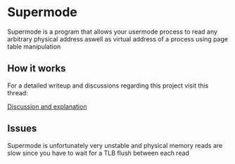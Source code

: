 # Supermode

Supermode is a program that allows your usermode process to read any arbitrary physical address aswell as virtual address of a process using page table manipulation

## How it works

For a detailed writeup and discussions regarding this project visit this thread:

[Discussion and explanation](https://www.unknowncheats.me/forum/anti-cheat-bypass/630419-using-pml4-manipulation.html#post4038289)

## Issues

Supermode is unfortunately very unstable and physical memory reads are slow since you have to wait for a TLB flush between each read

